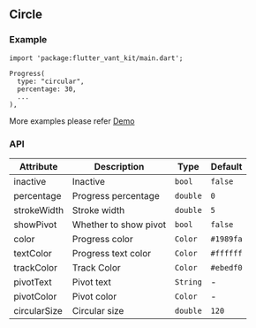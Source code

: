 ## Circle

### Example

```
import 'package:flutter_vant_kit/main.dart';

Progress(
  type: "circular",
  percentage: 30,
  ...
),
```

More examples please refer [Demo](https://github.com/benjaken/flutter_vant_kit/blob/master/example/lib/routes/demoCircle.dart)

### API

| Attribute | Description | Type | Default |
| ------------ | ------------ | ------------ | ------------ |
| inactive | Inactive | `bool` | `false` |
| percentage | Progress percentage | `double` | `0` |
| strokeWidth | Stroke width | `double` | `5` |
| showPivot | Whether to show pivot | `bool` | `false` |
| color | Progress color | `Color` | `#1989fa` |
| textColor | Progress text color | `Color` | `#ffffff` |
| trackColor | Track Color | `Color` | `#ebedf0` |
| pivotText | Pivot text | `String` | - |
| pivotColor | Pivot color | `Color` | - |
| circularSize | Circular size | `double` | `120` |
